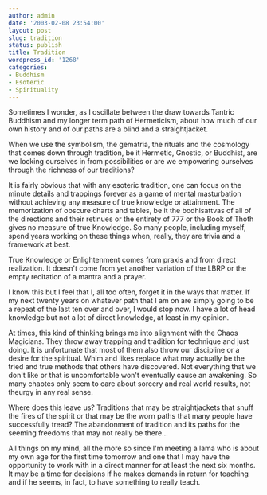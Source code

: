 ```yaml
---
author: admin
date: '2003-02-08 23:54:00'
layout: post
slug: tradition
status: publish
title: Tradition
wordpress_id: '1268'
categories:
- Buddhism
- Esoteric
- Spirituality
---
```

Sometimes I wonder, as I oscillate between the draw towards Tantric Buddhism and my longer term path of Hermeticism, about how much of our own history and of our paths are a blind and a straightjacket.

When we use the symbolism, the gematria, the rituals and the cosmology that comes down through tradition, be it Hermetic, Gnostic, or Buddhist, are we locking ourselves in from possibilities or are we empowering ourselves through the richness of our traditions?

It is fairly obvious that with any esoteric tradition, one can focus on the minute details and trappings forever as a game of mental masturbation without achieving any measure of true knowledge or attainment. The memorization of obscure charts and tables, be it the bodhisattvas of all of the directions and their retinues or the entirety of 777 or the Book of Thoth gives no measure of true Knowledge. So many people, including myself, spend years working on these things when, really, they are trivia and a framework at best.

True Knowledge or Enlightenment comes from praxis and from direct realization. It doesn't come from yet another variation of the LBRP or the empty recitation of a mantra and a prayer.

I know this but I feel that I, all too often, forget it in the ways that matter. If my next twenty years on whatever path that I am on are simply going to be a repeat of the last ten over and over, I would stop now. I have a lot of head knowledge but not a lot of direct knowledge, at least in my opinion.

At times, this kind of thinking brings me into alignment with the Chaos Magicians. They throw away trapping and tradition for technique and just doing. It is unfortunate that most of them also throw our discipline or a desire for the spiritual. Whim and likes replace what may actually be the tried and true methods that others have discovered. Not everything that we don't like or that is uncomfortable won't eventually cause an awakening. So many chaotes only seem to care about sorcery and real world results, not theurgy in any real sense.

Where does this leave us? Traditions that may be straightjackets that snuff the fires of the spirit or that may be the worn paths that many people have successfully tread? The abandonment of tradition and its paths for the seeming freedoms that may not really be there...

All things on my mind, all the more so since I'm meeting a lama who is about my own age for the first time tomorrow and one that I may have the opportunity to work with in a direct manner for at least the next six months. It may be a time for decisions if he makes demands in return for teaching and if he seems, in fact, to have something to really teach.
